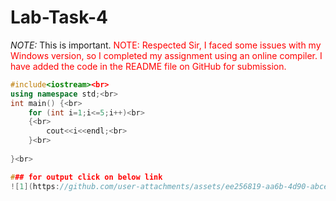 # Lab-Task-4
*NOTE:* This is important.
<span style="color:red">NOTE: Respected Sir,
I faced some issues with my Windows version, so I completed my assignment using an online compiler.
I have added the code in the README file on GitHub for submission.</span>

```cpp
#include<iostream><br>
using namespace std;<br>
int main() {<br>
    for (int i=1;i<=5;i++)<br>
    {<br>
        cout<<i<<endl;<br>
    }<br>
    
}<br>

### for output click on below link
![1](https://github.com/user-attachments/assets/ee256819-aa6b-4d90-abce-0d9aaebdcc5e)


